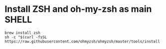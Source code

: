 # Install ZSH and oh-my-zsh as main SHELL

```
brew install zsh
sh -c "$(curl -fsSL https://raw.githubusercontent.com/ohmyzsh/ohmyzsh/master/tools/install.sh)"
```
